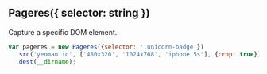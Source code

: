 ## Pageres({ selector: string })

Capture a specific DOM element.

```js
var pageres = new Pageres({selector: '.unicorn-badge'})
  .src('yeoman.io', ['480x320', '1024x768', 'iphone 5s'], {crop: true})
  .dest(__dirname);
```